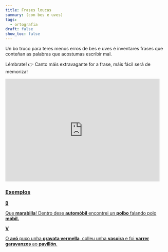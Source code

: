 ```yaml
---
title: Frases loucas
summary: (con bes e uves)
tags:
  - ortografia
draft: false
show_toc: false
---
```

Un bo truco para teres menos erros de bes e uves é inventares frases que conteñan as palabras que acostumas escribir mal. 

Lémbrate! 👉 Canto máis extravagante for a frase, máis fácil será de memoriza!

<iframe src="https://giphy.com/embed/XB43a39jYFT6JxjVtR" width="480" height="320" frameBorder="0" class="giphy-embed" allowFullScreen></iframe><p><a href="https://giphy.com/gifs/arbeiterkammer-XB43a39jYFT6JxjVtR">

### Exemplos

<article>

**B**

Que **marabilla**! Dentro dese **automóbil** encontrei un **polbo** falando polo **móbil.**

</article>

<article>

**V**

O **avó** puxo unha **gravata vermella**, colleu unha **vasoira** e foi **varrer** **garavanzos** ao **pavillón**.

</article>